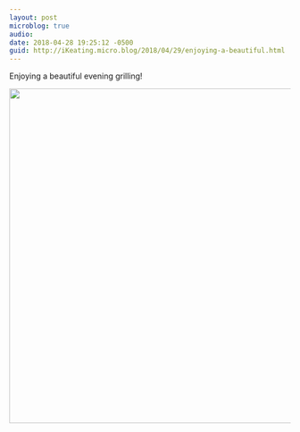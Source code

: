 ```yaml
---
layout: post
microblog: true
audio: 
date: 2018-04-28 19:25:12 -0500
guid: http://iKeating.micro.blog/2018/04/29/enjoying-a-beautiful.html
---
```

Enjoying a beautiful evening grilling!

<img src="http://iKeating.micro.blog/uploads/2018/367b4bc50a.jpg" width="600" height="600" />
